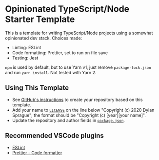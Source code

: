# Opinionated TypeScript/Node Starter Template

This is a template for writing TypeScript/Node projects using a somewhat opinionated dev stack. Choices made:

- Linting: ESLint
- Code formatting: Prettier, set to run on file save
- Testing: Jest

`npm` is used by default, but to use Yarn v1, just remove `package-lock.json` and run `yarn install`. Not tested with Yarn 2.

## Using This Template

- See [GitHub's instructions](https://help.github.com/en/github/creating-cloning-and-archiving-repositories/creating-a-repository-from-a-template) to create your repository based on this template.
- Add your name to [`LICENSE`](LICENSE) on the line below "Copyright (c) 2020 Dylan Sprague"; the format should be "Copyright (c) [year][your name]".
- Update the repository and author fields in [`package.json`](package.json).

## Recommended VSCode plugins

- [ESLint](https://marketplace.visualstudio.com/items?itemName=dbaeumer.vscode-eslint)
- [Prettier - Code formatter](https://marketplace.visualstudio.com/items?itemName=esbenp.prettier-vscode)

